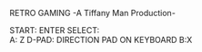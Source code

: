 RETRO GAMING
-A Tiffany Man Production-

START: ENTER
SELECT: \
A: Z
D-PAD: DIRECTION PAD ON KEYBOARD
B:X




